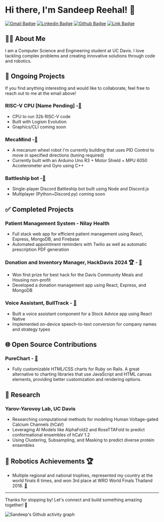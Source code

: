 # Hi there, I'm Sandeep Reehal! 👋

[![Gmail Badge](https://img.shields.io/badge/-sreehal@ucdavis.edu-red?style=flat&logo=Gmail&logoColor=white)](mailto:sreehal@ucdavis.edu)   [![Linkedin Badge](https://img.shields.io/badge/-Sandeep_Reehal-blue?style=flat&logo=Linkedin&logoColor=white)](https://linkedin.com/in/sandeep-reehal-385821263)   [![Github Badge](https://img.shields.io/badge/-Github-black?style=flat&logo=Github&logoColor=white)](https://github.com/reehals)    [![Link Badge](https://img.shields.io/badge/-Portfolio-orange?style=flat&logo=react&logoColor=white)](https://reehals.github.io)

<!-- [GitHub](https://github.com/reehals) | [Portfolio](https://reehals.github.io) -->

## 👨‍🎓 About Me

I am a Computer Science and Engineering student at UC Davis. I love tackling complex problems and creating innovative solutions through code and robotics.

## 🚧 Ongoing Projects
If you find anything interesting and would like to collaborate, feel free to reach out to me at the email above!

### RISC-V CPU [Name Pending] -[🔗](https://github.com/ReehalS/RISCVCPU)
- CPU to run 32b RISC-V code
- Built with Logism Evolution
- Graphics/CLI coming soon

### MecaMind -[🔗](https://github.com/ReehalS/MecaMind)
- A mecanum wheel robot I'm currently building that uses PID Control to move in specified directions (tuning required)
- Currently built with an Arduino Uno R3 + Motor Shield + MPU 6050 Accelerometer and Gyro using C++

### Battleship bot -[🔗](https://github.com/ReehalS/battleship-bot)
- Single-player Discord Battleship bot built using Node and Discord.js
- Multiplayer (Python+Discord.py) coming soon

## ✅ Completed Projects

### Patient Management System - Nilay Health
- Full stack web app for efficient patient management using React, Express, MongoDB, and Firebase
- Automated appointment reminders with Twilio as well as automatic prescription PDF generation

### Donation and Inventory Manager, HackDavis 2024 🏆 - [🔗](https://github.com/ReehalS/dcmh_hackdavis)
- Won first prize for best hack for the Davis Community Meals and Housing non-profit
- Developed a donation management app using React, Express, and MongoDB

### Voice Assistant, BullTrack - [🔗](https://github.com/ReehalS/BulltrackSTT)
- Built a voice assistant component for a Stock Advice app using React Native
- Implemented on-device speech-to-text conversion for company names and strategy types


## 🌐 Open Source Contributions

### PureChart - [🔗](https://github.com/PureChart/purechart)
- Fully customizable HTML/CSS charts for Ruby on Rails. A great alternative to charting libraries that use JavaScript and HTML canvas elements, providing better customization and rendering options.

## 🔬 Research

### Yarov-Yarovoy Lab, UC Davis
- Researching computational methods for modeling Human Voltage-gated Calcium Channels (hCaV)
- Leveraging AI Models like AlphaFold2 and RoseTTAFold to predict conformational ensembles of hCaV 1.2
- Using Clustering, Subsampling, and Masking to predict diverse protein ensembles


## 🤖 Robotics Achievements 🏆

- Multiple regional and national trophies, represented my country at the world finals 6 times, and won 3rd place at WRO World Finals Thailand 2018. [🔗](https://brickmasters.in/about-us)


---

Thanks for stopping by! Let's connect and build something amazing together! 🚀

![Sandeep's Github activity graph](https://github-readme-activity-graph.vercel.app/graph?username=ReehalS&theme=react)
